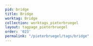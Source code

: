 ```yaml
---
pid: bridge
title: Bridge
worktag: Bridge
collection: worktags_pieterbruegel
layout: tagpage_pieterbruegel
order: '023'
permalink: "/pieterbruegel/tags/bridge"
---
```

